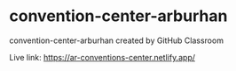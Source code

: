 # convention-center-arburhan
convention-center-arburhan created by GitHub Classroom


Live link: https://ar-conventions-center.netlify.app/
